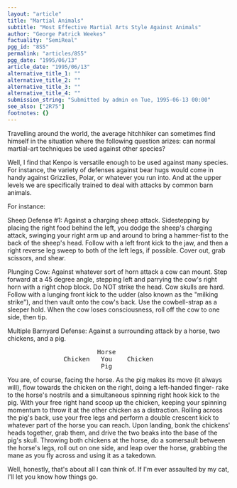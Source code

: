 ```yaml
---
layout: "article"
title: "Martial Animals"
subtitle: "Most Effective Martial Arts Style Against Animals"
author: "George Patrick Weekes"
factuality: "SemiReal"
pgg_id: "8S5"
permalink: "articles/8S5"
pgg_date: "1995/06/13"
article_date: "1995/06/13"
alternative_title_1: ""
alternative_title_2: ""
alternative_title_3: ""
alternative_title_4: ""
submission_string: "Submitted by admin on Tue, 1995-06-13 00:00"
see_also: ["2R75"]
footnotes: {}
---
```

<div>
<p>Travelling around the world, the average hitchhiker can sometimes find himself in the situation where the following question arizes: can normal martial-art techniques be used against other species?</p>
<p>Well, I find that Kenpo is versatile enough to be used against many species. For instance, the variety of defenses against bear hugs would come in handy against Grizzlies, Polar, or whatever you run into. And at the upper levels we are specifically trained to deal with attacks by common barn animals.</p>
<p>For instance:</p>
<p>Sheep Defense #1: Against a charging sheep attack. Sidestepping by placing the right food behind the left, you dodge the sheep's charging attack, swinging your right arm up and around to bring a hammer-fist to the back of the sheep's head. Follow with a left front kick to the jaw, and then a right reverse leg sweep to both of the left legs, if possible. Cover out, grab scissors, and shear.</p>
<p>Plunging Cow: Against whatever sort of horn attack a cow can mount. Step forward at a 45 degree angle, stepping left and parrying the cow's right horn with a right chop block. Do NOT strike the head. Cow skulls are hard. Follow with a lunging front kick to the udder (also known as the "milking strike"), and then vault onto the cow's back. Use the cowbell-strap as a sleeper hold. When the cow loses consciousness, roll off the cow to one side, then tip.</p>
<p>Multiple Barnyard Defense: Against a surrounding attack by a horse, two chickens, and a pig.</p>
<pre>
                        Horse
               Chicken   You    Chicken
                         Pig
</pre>
<p>You are, of course, facing the horse. As the pig makes its move (it always will), flow towards the chicken on the right, doing a left-handed finger- rake to the horse's nostrils and a simultaneous spinning right hook kick to the pig. With your free right hand scoop up the chicken, keeping your spinning momentum to throw it at the other chicken as a distraction. Rolling across the pig's back, use your free legs and perform a double crescent kick to whatever part of the horse you can reach. Upon landing, bonk the chickens' heads together, grab them, and drive the two beaks into the base of the pig's skull. Throwing both chickens at the horse, do a somersault between the horse's legs, roll out on one side, and leap over the horse, grabbing the mane as you fly across and using it as a takedown.</p>
<p>Well, honestly, that's about all I can think of. If I'm ever assaulted by my cat, I'll let you know how things go.</p>
</div>

